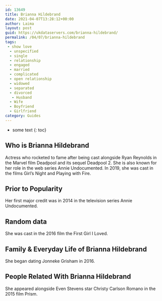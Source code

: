 ```yaml
---
id: 13649
title: Brianna Hildebrand
date: 2021-04-07T13:28:12+00:00
author: Laima
layout: post
guid: https://ukdataservers.com/brianna-hildebrand/
permalink: /04/07/brianna-hildebrand
tags:
 - show love
  - unspecified
  - single
  - relationship
  - engaged
  - married
  - complicated
  - open relationship
  - widowed
  - separated
  - divorced
   - Husband
  - Wife
  - Boyfriend
  - Girlfriend
category: Guides
---
```


* some text
{: toc}


## Who is Brianna Hildebrand
                  
                  
                  
Actress who rocketed to fame after being cast alongside Ryan Reynolds in the Marvel film Deadpool and its sequel Deadpool 2. She is also known for her role in the web series Annie Undocumented. In 2019, she was cast in the films Girl&#8217;s Night and Playing with Fire.
                  
              
            
              
            
                
                
                
## Prior to Popularity
                  
                  
                  
Her first major credit was in 2014 in the television series Annie Undocumented.
                  
              
            
              
            
                
                
                
## Random data
                  
                  
                  
She was cast in the 2016 film the First Girl I Loved.
                  
              
            
              
            
                
                
                
## Family & Everyday Life of Brianna Hildebrand
                  
                  
                  
She began dating Jonneke Grisham in 2016. 
                  
              
            
              
            
                
                
                
## People Related With Brianna Hildebrand
                  
                  
                  
She appeared alongside Even Stevens star Christy Carlson Romano in the 2015 film Prism. 
                  
              
            
              
            
                
              
            
              
              
            
            
              
            
          
          
          